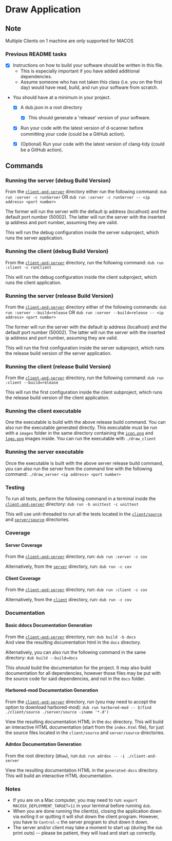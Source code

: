 # Draw Application #

## Note ##
Multiple Clients on 1 machine are only supported for MACOS

### Previous README tasks ###
- [x] Instructions on how to build your software should be written in this file.
	- This is especially important if you have added additional dependencies.
	- Assume someone who has not taken this class (i.e. you on the first day) would have read, build, and run your software from scratch.
- You should have at a minimum in your project.
	- [x] A dub.json in a root directory
    	- [x] This should generate a 'release' version of your software.
  - [x] Run your code with the latest version of d-scanner before committing your code (could be a GitHub action).
  - [x] (Optional) Run your code with the latest version of clang-tidy  (could be a GitHub action).


## Commands ##

### Running the server (debug Build Version) ###
From the [`client-and-server`](../../../client-and-server) directory either run the following command: `dub run :server -c runServer` OR `dub run :server -c runServer -- <ip address> <port number>`

The former will run the server with the default ip address (localhost) and the default port number (50002). The latter will run the server with the inserted ip address and port number, assuming they are valid.

This will run the debug configuration inside the server subproject, which runs the server application.

### Running the client (debug Build Version) ###
From the [`client-and-server`](../../../client-and-server) directory, run the following command: `dub run :client -c runClient`

This will run the debug configuration inside the client subproject, which runs the client application.

### Running the server (release Build Version) ###
From the [`client-and-server`](../../../client-and-server) directory either of the following commands: `dub run :server --build=release` OR `dub run :server --build=release -- <ip address> <port number>`

The former will run the server with the default ip address (localhost) and the default port number (50002). The latter will run the server with the inserted ip address and port number, assuming they are valid.

This will run the first configuration inside the server subproject, which runs the release build version of the server application.

### Running the client (release Build Version) ###
From the [`client-and-server`](../../../client-and-server) directory, run the following command: `dub run :client --build=release`

This will run the first configuration inside the client subproject, which runs the release build version of the client application.

### Running the client executable ###
One the executable is build with the above release build command. You can also run the executable generated directly. This executable must be run with a `images` folder in the same directory containing the [`icon.png`](../../../client-and-server/images/icon.png) and [`logo.png`](../../../client-and-server/images/logo.png) images inside. You can run the executable with `./draw_client`

### Running the server executable ###
Once the executable is built with the above server release build command, you can also run the server from the command line with the following command: `./draw_server <ip address> <port number>`


### Testing ###
To run all tests, perform the following command in a terminal inside the [`client-and-server`](../../../client-and-server) directory: `dub run -b unittest -c unittest`

This will use unit-threaded to run all the tests located in the [`client/source`](../../../client-and-server/client/source) and 
[`server/source`](../../../client-and-server/server/source) directories.

### Coverage ###
#### Server Coverage ####
From the [`client-and-server`](../../../client-and-server) directory, run: `dub run :server -c cov`

Alternatively, from the [`server`](../../../client-and-server/server) directory, run: `dub run -c cov`

#### Client Coverage ####
From the [`client-and-server`](../../../client-and-server) directory, run: `dub run :client -c cov`

Alternatively, from the [`client`](../../../client-and-server/client) directory, run: `dub run -c cov`

### Documentation ###
#### Basic ddocs Documentation Generation ####
From the [`client-and-server`](../../../client-and-server) directory, run: `dub build -b docs`  
And view the resulting documentation html in the `docs` directory. 

Alternatively, you can also run the following command in the same directory: `dub build --build=docs`

This _should_ build the documentation for the project. It may also build documentation for all 
dependencies, however those files may be put with the source code for said dependencies, 
and not in the `docs` folder.

#### Harbored-mod Documentation Generation ####
From the [`client-and-server`](../../../client-and-server) directory, run (you may need to accept the option to download harbored-mod): `dub run harbored-mod -- $(find ./client/source ./server/source -iname '*.d')`

View the resulting documentation HTML in the `doc` directory. This will build an interactive HTML documentation (start from the `index.html` file), for just the 
source files located in the `client/source` and `server/source` directories.

#### Adrdox Documentation Generation ####
From the root directory (`DRaw`), run `dub run adrdox -- -i ./client-and-server`

View the resulting documentation HTML in the `generated-docs` directory. This will build an interactive HTML documentation.

### Notes ###
* If you are on a Mac computer, you may need to run: `export MACOSX_DEPLOYMENT_TARGET=11` in your terminal before running `dub`.
* When you are done running the client(s), closing the application down via exiting it or quitting it will shut down the client program. However, you have to `Control-c` the server program to shut down it down.
* The server and/or client may take a moment to start up (during the `dub` print outs) -- please be patient, they will load and start up correctly.
